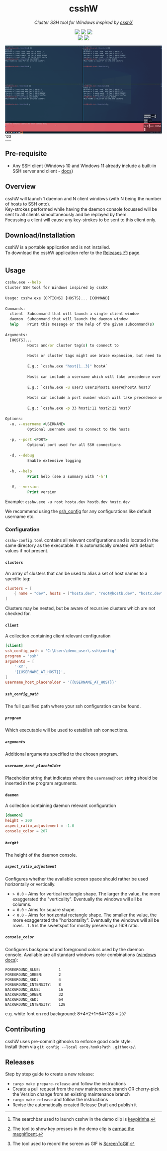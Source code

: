 <h1 align="center">csshW</h3>
<p align="center"><i>Cluster SSH tool for Windows inspired by <a href="https://github.com/brockgr/csshx">csshX</a></i></p>
<p align="center">
  <a href="./LICENSE.txt"><img src="https://img.shields.io/badge/License-Apache_2.0-blue.svg"></a>
  <a href="https://github.com/whme/csshw/releases/latest"><img src="https://img.shields.io/github/v/release/whme/csshw.svg"></a>
  <a href="https://github.com/whme/csshw/releases"><img src="https://img.shields.io/github/downloads/whme/csshw/total"></a><br>
  <a href="https://github.com/whme/csshw/actions/workflows/ci.yml"><img src="https://github.com/whme/csshw/actions/workflows/ci.yml/badge.svg"></a>
  <a href="https://github.com/whme/csshw/actions/workflows/deploy_docs.yml"><img src="https://github.com/whme/csshw/actions/workflows/deploy_docs.yml/badge.svg"></a>
</p>

![csshw demo](https://raw.githubusercontent.com/whme/csshw/refs/heads/main/demo/csshw.gif)[^1][^2][^3]

## Pre-requisite
- Any SSH client (Windows 10 and Windows 11 already include a built-in SSH server and client - [docs](https://learn.microsoft.com/en-us/windows/terminal/tutorials/ssh))

## Overview
csshW will launch 1 daemon and N client windows (with N being the number of hosts to SSH onto).<br>
Key-strokes performed while having the daemon console focussed will be sent to all clients simoultaneously and be replayed by them.<br>
Focussing a client will cause any key-strokes to be sent to this client only.

## Download/Installation
csshW is a portable application and is not installed.<br>
To download the csshW application refer to the [Releases 📦](https://github.com/whme/csshw/releases) page.

## Usage

<!-- HELP_OUTPUT_START -->
```cmd
csshw.exe --help
Cluster SSH tool for Windows inspired by csshX

Usage: csshw.exe [OPTIONS] [HOSTS]... [COMMAND]

Commands:
  client  Subcommand that will launch a single client window
  daemon  Subcommand that will launch the daemon window
  help    Print this message or the help of the given subcommand(s)

Arguments:
  [HOSTS]...
          Hosts and/or cluster tag(s) to connect to

          Hosts or cluster tags might use brace expansion, but need to be properly quoted.

          E.g.: `csshw.exe "host{1..3}" hostA`

          Hosts can include a username which will take precedence over the username given via the `-u` option and over any ssh config value.

          E.g.: `csshw.exe -u user3 user1@host1 userA@hostA host3`

          Hosts can include a port number which will take precedence over the port given via the `-p` option.

          E.g.: `csshw.exe -p 33 host1:11 host2:22 host3`

Options:
  -u, --username <USERNAME>
          Optional username used to connect to the hosts

  -p, --port <PORT>
          Optional port used for all SSH connections

  -d, --debug
          Enable extensive logging

  -h, --help
          Print help (see a summary with '-h')

  -V, --version
          Print version
```
<!-- HELP_OUTPUT_END -->
Example:
`csshw.exe -u root hosta.dev hostb.dev hostc.dev`

We recommend using the [ssh_config](https://linux.die.net/man/5/ssh_config) for any configurations like default username etc.

### Configuration

`csshw-config.toml` contains all relevant configurations and is located in the same directory as the executable.
It is automatically created with default values if not present.

#### `clusters`
An array of clusters that can be used to alias a set of host names to a specific tag:
```toml
clusters = [
    { name = "dev", hosts = ["hosta.dev", "root@hostb.dev", "hostc.dev"] }
]
```
Clusters may be nested, but be aware of recursive clusters which are not checked for.

#### `client`
A collection containing client relevant configuration
``` toml
[client]
ssh_config_path = 'C:\Users\demo_user\.ssh\config'
program = 'ssh'
arguments = [
    '-XY',
    '{{USERNAME_AT_HOST}}',
]
username_host_placeholder = '{{USERNAME_AT_HOST}}'
```

##### `ssh_config_path`
The full qualified path where your ssh configuration can be found.

##### `program`
Which executable will be used to establish ssh connections.

##### `arguments`
Additional arguments specified to the chosen program.

##### `username_host_placeholder`
Placeholder string that indicates where the `username@host` string should be inserted in the program arguments.

#### `daemon`
A collection containing daemon relevant configuration
``` toml
[daemon]
height = 200
aspect_ratio_adjustement = -1.0
console_color = 207
```

##### `height`
The height of the daemon console.

##### `aspect_ratio_adjustment`
Configures whether the available screen space should rather be used horizontally or vertically.
* `> 0.0` - Aims for vertical rectangle shape.
  The larger the value, the more exaggerated the "verticality".
  Eventually the windows will all be columns.
* `= 0.0` - Aims for square shape.
* `< 0.0` - Aims for horizontal rectangle shape.
  The smaller the value, the more exaggerated the "horizontality".
  Eventually the windows will all be rows.
  `-1.0` is the sweetspot for mostly preserving a 16:9 ratio.

##### `console_color`
Configures background and foreground colors used by the daemon console.
Available are all standard windows color combinations ([windows docs](https://learn.microsoft.com/en-us/windows/console/console-screen-buffers#character-attributes)):
```
FOREGROUND_BLUE:        1
FOREGROUND_GREEN:       2
FOREGROUND_RED:         4
FOREGROUND_INTENSITY:   8
BACKGROUND_BLUE:        16
BACKGROUND_GREEN:       32
BACKGROUND_RED:         64
BACKGROUND_INTENSITY:   128
```
e.g. white font on red background: 8+4+2+1+64+128 = `207`

## Contributing
csshW uses pre-commit githooks to enforce good code style.<br>
Install them via ``git config --local core.hooksPath .githooks/``.

## Releases
Step by step guide to create a new release:
- `cargo make prepare-release` and follow the instructions
- Create a pull request from the new maintenance branch OR cherry-pick the Version change from an existing maintenance branch
- `cargo make release` and follow the instructions
- Revise the automatically created Release Draft and publish it

[^1]: The searchbar used to launch csshw in the demo clip is [keypirinha](https://keypirinha.com/).
[^2]: The tool to show key presses in the demo clip is [carnac the magnificent](https://github.com/Code52/carnac).
[^3]: The tool used to record the screen as GIF is [ScreenToGif](https://github.com/NickeManarin/ScreenToGif).
